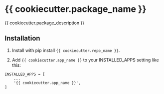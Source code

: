 # {{ cookiecutter.package_name }}

{{ cookiecutter.package_description }}

## Installation

1. Install with pip install `{{ cookiecutter.repo_name }}`.

2. Add `{{ cookiecutter.app_name }}` to your INSTALLED_APPS setting like this:
```
INSTALLED_APPS = [
    ...
    '{{ cookiecutter.app_name }}',
]
```
